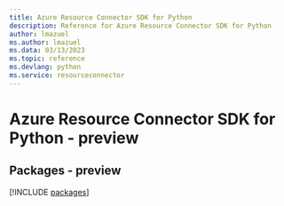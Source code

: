 ```yaml
---
title: Azure Resource Connector SDK for Python
description: Reference for Azure Resource Connector SDK for Python
author: lmazuel
ms.author: lmazuel
ms.data: 03/13/2023
ms.topic: reference
ms.devlang: python
ms.service: resourceconnector
---
```

# Azure Resource Connector SDK for Python - preview
## Packages - preview
[!INCLUDE [packages](resource-connector-index.md)]